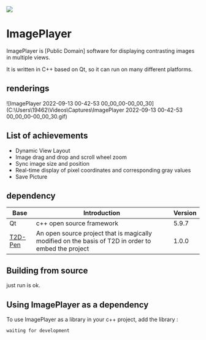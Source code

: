[![](https://github.com/imagej/ImageJ/actions/workflows/build-main.yml/badge.svg)](https://github.com/imagej/ImageJ/actions/workflows/build-main.yml)

# ImagePlayer

ImagePlayer is [Public Domain] software for displaying contrasting images in multiple views.

It is written in C++ based on Qt, so it can run on many different platforms.

## renderings

![ImagePlayer 2022-09-13 00-42-53 00_00_00-00_00_30](C:\Users\19462\Videos\Captures\ImagePlayer 2022-09-13 00-42-53 00_00_00-00_00_30.gif)

## List of achievements

- Dynamic View Layout
- Image drag and drop and scroll wheel zoom
- Sync image size and position
- Real-time display of pixel coordinates and corresponding gray values
- Save Picture

## dependency

| Base                                          | Introduction                                                 | Version |
| --------------------------------------------- | ------------------------------------------------------------ | ------- |
| Qt                                            | c++ open source framework                                    | 5.9.7   |
| [T2D-Pen](https://github.com/STDwang/T2D-Pen) | An open source project that is magically modified on the basis of T2D in order to embed the project | 1.0.0   |

## Building from source

just run is ok.

## Using ImagePlayer as a dependency

To use ImagePlayer as a library in your c++ project, add the library :

```xml
waiting for development
```

